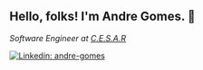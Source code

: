 <h2> Hello, folks! I'm Andre Gomes. 👋 </h2>
<p><em>Software Engineer at <a href="https://www.cesar.org.br/">C.E.S.A.R</a> 
</em></p>

[![Linkedin: andre-gomes](https://img.shields.io/badge/-andregomes-blue?style=flat-square&logo=Linkedin&logoColor=white&link=https://www.linkedin.com/in/andr%C3%A9-gomes-37911220/)](https://www.linkedin.com/in/andr%C3%A9-gomes-37911220/)

<!--
**andrergomesdev/andrergomesdev** is a ✨ _special_ ✨ repository because its `README.md` (this file) appears on your GitHub profile.

Here are some ideas to get you started:

- 🔭 I’m currently working on ...
- 🌱 I’m currently learning ...
- 👯 I’m looking to collaborate on ...
- 🤔 I’m looking for help with ...
- 💬 Ask me about ...
- 📫 How to reach me: ...
- 😄 Pronouns: ...
- ⚡ Fun fact: ...
-->
